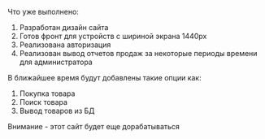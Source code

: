 Что уже выполнено:
1. Разработан дизайн сайта
2. Готов фронт для устройств с шириной экрана 1440px
3. Реализована авторизация
4. Реализован вывод отчетов продаж за некоторые периоды времени для администратора

В ближайшее время будут добавлены такие опции как:
1. Покупка товара
2. Поиск товара
3. Вывод товаров из БД

Внимание - этот сайт будет еще дорабатываться
